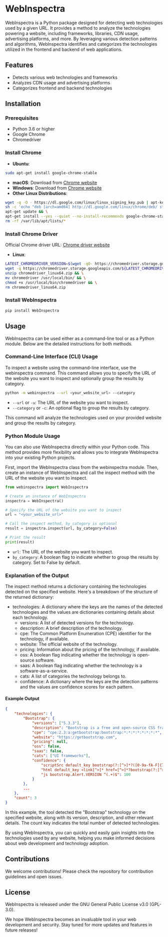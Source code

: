 # WebInspectra

WebInspectra is a Python package designed for detecting web technologies used by a given URL. It provides a method to analyze the technologies powering a website, including frameworks, libraries, CDN usage, advertising platforms, and more. By leveraging various detection patterns and algorithms, WebInspectra identifies and categorizes the technologies utilized in the frontend and backend of web applications.

## Features
- Detects various web technologies and frameworks
- Analyzes CDN usage and advertising platforms
- Categorizes frontend and backend technologies

## Installation

### Prerequisites
- Python 3.6 or higher
- Google Chrome
- Chromedriver

### Install Chrome
- **Ubuntu**:
```sh
sudo apt-get install google-chrome-stable
```
- **macOS**: Download from [Chrome website](https://www.google.com/chrome/)
- **Windows**: Download from [Chrome website](https://www.google.com/chrome/)
- **Other Linux Distributions**: 
```sh
wget -q -O - https://dl.google.com/linux/linux_signing_key.pub | apt-key add - && \
sh -c 'echo "deb [arch=amd64] http://dl.google.com/linux/chrome/deb/ stable main" >> /etc/apt/sources.list.d/google-chrome.list' && \
apt-get update && \
apt-get install --yes --quiet --no-install-recommends google-chrome-stable && \
rm -rf /var/lib/apt/lists/*
```

### Install Chrome Driver
Official Chrome driver URL: [Chrome driver website](https://developer.chrome.com/docs/chromedriver)
- **Linux**: 
```sh
LATEST_CHROMEDRIVER_VERSION=$(wget -qO- https://chromedriver.storage.googleapis.com/LATEST_RELEASE) && \
wget -q https://chromedriver.storage.googleapis.com/${LATEST_CHROMEDRIVER_VERSION}/chromedriver_linux64.zip && \
unzip chromedriver_linux64.zip && \
mv chromedriver /usr/local/bin/ && \
chmod +x /usr/local/bin/chromedriver && \
rm chromedriver_linux64.zip
```

### Install WebInspectra
```bash
pip install WebInspectra
```

## Usage
WebInspectra can be used either as a command-line tool or as a Python module. Below are the detailed instructions for both methods.

### Command-Line Interface (CLI) Usage

To inspect a website using the command-line interface, use the webinspectra command. This command allows you to specify the URL of the website you want to inspect and optionally group the results by category.

```bash
python -m webinspectra --url <your_website_url> --category
```
- `--url` or `-u`: The URL of the website you want to inspect.
- `--category` or `-c`: An optional flag to group the results by category.

This command will analyze the technologies used on your provided website and group the results by category.

### Python Module Usage

You can also use WebInspectra directly within your Python code. This method provides more flexibility and allows you to integrate WebInspectra into your existing Python projects.

First, import the WebInspectra class from the webinspectra module. Then, create an instance of WebInspectra and call the inspect method with the URL of the website you want to inspect.

```python
from webinspectra import WebInspectra

# Create an instance of WebInspectra
inspectra = WebInspectra()

# Specify the URL of the website you want to inspect
url = "<your_website_url>"

# Call the inspect method, by_category is optional
result = inspectra.inspect(url, by_category=False)

# Print the result
print(result)
```
- `url`: The URL of the website you want to inspect.
- `by_category`: A boolean flag to indicate whether to group the results by category. Set to False by default.


### Explanation of the Output

The inspect method returns a dictionary containing the technologies detected on the specified website. Here's a breakdown of the structure of the returned dictionary:

- technologies: A dictionary where the keys are the names of the detected technologies and the values are dictionaries containing details about each technology.
  - versions: A list of detected versions for the technology.
  - description: A brief description of the technology.
  - cpe: The Common Platform Enumeration (CPE) identifier for the technology, if available.
  - website: The official website of the technology.
  - pricing: Information about the pricing of the technology, if available.
  - oss: A boolean flag indicating whether the technology is open-source software.
  - saas: A boolean flag indicating whether the technology is a software-as-a-service.
  - cats: A list of categories the technology belongs to.
  - confidence: A dictionary where the keys are the detection patterns and the values are confidence scores for each pattern.

#### Example Output
```json
{
    "technologies": {
        "Bootstrap": {
            "versions": ["5.3.3"],
            "description": "Bootstrap is a free and open-source CSS framework directed at responsive, mobile-first front-end web development. It contains CSS and JavaScript-based design templates for typography, forms, buttons, navigation, and other interface components.",
            "cpe": "cpe:2.3:a:getbootstrap:bootstrap:*:*:*:*:*:*:*:*",
            "website": "https://getbootstrap.com",
            "pricing": null,
            "oss": false,
            "saas": false,
            "cats": ["UI frameworks"],
            "confidence": {
                "scriptSrc default_key bootstrap(?:[^>]*?([0-9a-fA-F]{7,40}|[\\d]+(?:.[\\d]+(?:.[\\d]+)?)?)|)[^>]*?(?:\\.min)?\\.js": 100,
                "html default_key <link[^>]* href=[^>]*?bootstrap(?:[^>]*?([0-9a-fA-F]{7,40}|[\\d]+(?:.[\\d]+(?:.[\\d]+)?)?)|)[^>-]*?(?:\\.min)?\\.css": 100,
                "js bootstrap.Alert.VERSION ^(.+)$": 100
            }
        },
        ...
    },
    "count": 3
}
```

In this example, the tool detected the "Bootstrap" technology on the specified website, along with its version, description, and other relevant details. The count key indicates the total number of detected technologies.

By using WebInspectra, you can quickly and easily gain insights into the technologies used by any website, helping you make informed decisions about web development and technology adoption.

## Contributions
We welcome contributions! Please check the repository for contribution guidelines and open issues.

## License
WebInspectra is released under the GNU General Public License v3.0 (GPL-3.0).

We hope WebInspectra becomes an invaluable tool in your web development and security. Stay tuned for more updates and features in future releases!
